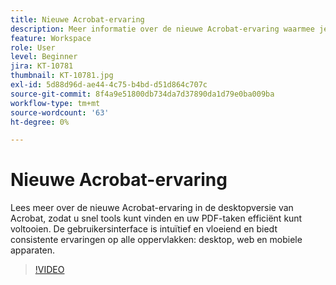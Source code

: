 ```yaml
---
title: Nieuwe Acrobat-ervaring
description: Meer informatie over de nieuwe Acrobat-ervaring waarmee je snel tools kunt vinden en je PDF-taken efficiënt kunt voltooien
feature: Workspace
role: User
level: Beginner
jira: KT-10781
thumbnail: KT-10781.jpg
exl-id: 5d88d96d-ae44-4c75-b4bd-d51d864c707c
source-git-commit: 8f4a9e51800db734da7d37890da1d79e0ba009ba
workflow-type: tm+mt
source-wordcount: '63'
ht-degree: 0%

---
```


# Nieuwe Acrobat-ervaring

Lees meer over de nieuwe Acrobat-ervaring in de desktopversie van Acrobat, zodat u snel tools kunt vinden en uw PDF-taken efficiënt kunt voltooien. De gebruikersinterface is intuïtief en vloeiend en biedt consistente ervaringen op alle oppervlakken: desktop, web en mobiele apparaten.

>[!VIDEO](https://video.tv.adobe.com/v/345949?quality=12&learn=on&hidetitle=true)
